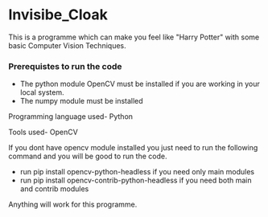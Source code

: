 # Invisibe_Cloak
This is a programme which can make you feel like "Harry Potter" with some basic Computer Vision Techniques.

<h3>Prerequistes to run the code</h3>
  <ul>
    <li>The python module OpenCV must be installed if you are working in your local system.</li>
    <li> The numpy module must be installed </li>
   </ul>
 
 Programming language used- Python
 
 Tools used- OpenCV
 
 If you dont have opencv module installed you just need to run the following command and you will be good to run the code.
 <ul>
  <li>run pip install opencv-python-headless if you need only main modules</li>
  <li>run pip install opencv-contrib-python-headless if you need both main and contrib modules </li>
 </ul>
 
 Anything will work for this programme.
 
 
